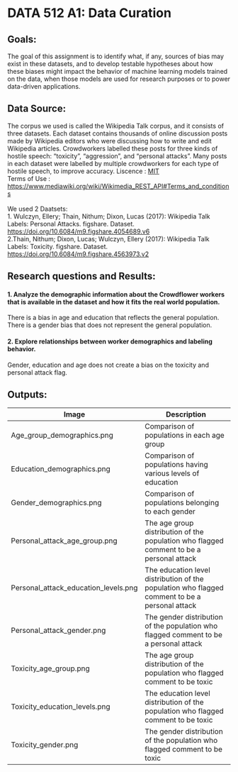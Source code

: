 # DATA 512 A1: Data Curation
## Goals:
The goal of this assignment is to identify what, if any, sources of bias may exist in these datasets, and to develop testable hypotheses about how these biases might impact the behavior of machine learning models trained on the data, when those models are used for research purposes or to power data-driven applications. 

## Data Source:
The corpus we used is called the Wikipedia Talk corpus, and it consists of three datasets. Each dataset contains thousands of online discussion posts made by Wikipedia editors who were discussing how to write and edit Wikipedia articles. Crowdworkers labelled these posts for three kinds of hostile speech: “toxicity”, “aggression”, and “personal attacks”. Many posts in each dataset were labelled by multiple crowdworkers for each type of hostile speech, to improve accuracy.
Liscence : [MIT](https://github.com/ankitapal189/data-512/blob/main/data-512-a1/LICENSE.md)<BR>
Terms of Use : https://www.mediawiki.org/wiki/Wikimedia_REST_API#Terms_and_conditions<BR>
 <BR>
 We used 2 Daatsets:<BR>
    1. Wulczyn, Ellery; Thain, Nithum; Dixon, Lucas (2017): Wikipedia Talk Labels: Personal Attacks. figshare. Dataset. https://doi.org/10.6084/m9.figshare.4054689.v6<BR>
  2.Thain, Nithum; Dixon, Lucas; Wulczyn, Ellery (2017): Wikipedia Talk Labels: Toxicity. figshare. Dataset. https://doi.org/10.6084/m9.figshare.4563973.v2

## Research questions and Results:
#### **1. Analyze the demographic information about the Crowdflower workers that is available in the dataset and how it fits the real world population.**

There is a bias in age and education that reflects the general population. There is a gender bias that does not represent the general population.

#### **2. Explore relationships between worker demographics and labeling behavior.**

Gender, education and age does not create a bias on the toxicity and personal attack flag.

## Outputs:
| Image | Description |
|--------|-------------|
| Age_group_demographics.png | Comparison of populations in each age group |
| Education_demographics.png |  Comparison of populations having various levels of education |			
| Gender_demographics.png |  Comparison of populations belonging to each gender  |
| Personal_attack_age_group.png | The age group distribution of the population who flagged comment to be a personal attack |
| Personal_attack_education_levels.png | The education level distribution of the population who flagged comment to be a personal attack |
| Personal_attack_gender.png |  The gender distribution of the population who flagged comment to be a personal attack   |
| Toxicity_age_group.png | The age group distribution of the population who flagged comment to be toxic |
| Toxicity_education_levels.png | The education level distribution of the population who flagged comment to be toxic |
| Toxicity_gender.png |  The gender distribution of the population who flagged comment to be toxic   |
